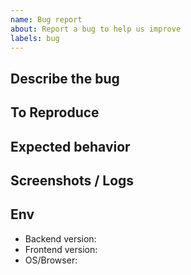 ```yaml
---
name: Bug report
about: Report a bug to help us improve
labels: bug
---
```


## Describe the bug

## To Reproduce

## Expected behavior

## Screenshots / Logs

## Env
- Backend version:
- Frontend version:
- OS/Browser:

